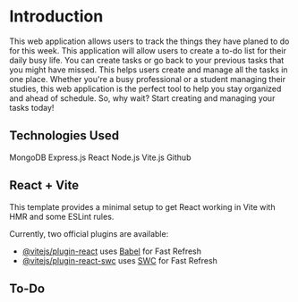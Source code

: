 # Introduction
This web application allows users to track the things they have planed to do for this week. This application will allow users to create a to-do list for their daily busy life. You can create tasks or go back to your previous tasks that you might have missed. This helps users create and manage all the tasks in one place. Whether you're a busy professional or a student managing their studies, this web application is the perfect tool to help you stay organized and ahead of schedule. So, why wait? Start creating and managing your tasks today!

## Technologies Used
  MongoDB
  Express.js
  React
  Node.js
  Vite.js
  Github
## React + Vite

This template provides a minimal setup to get React working in Vite with HMR and some ESLint rules.

Currently, two official plugins are available:

- [@vitejs/plugin-react](https://github.com/vitejs/vite-plugin-react/blob/main/packages/plugin-react/README.md) uses [Babel](https://babeljs.io/) for Fast Refresh
- [@vitejs/plugin-react-swc](https://github.com/vitejs/vite-plugin-react-swc) uses [SWC](https://swc.rs/) for Fast Refresh
## To-Do

